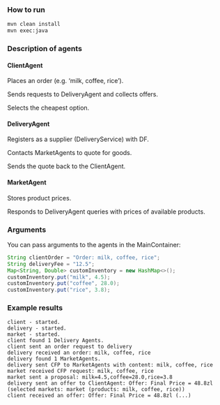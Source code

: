 ### How to run
```sh
mvn clean install
mvn exec:java
```

### Description of agents
#### ClientAgent
Places an order (e.g. ‘milk, coffee, rice’).

Sends requests to DeliveryAgent and collects offers.

Selects the cheapest option.


#### DeliveryAgent
Registers as a supplier (DeliveryService) with DF.

Contacts MarketAgents to quote for goods.

Sends the quote back to the ClientAgent.


#### MarketAgent
Stores product prices.

Responds to DeliveryAgent queries with prices of available products.


### Arguments
You can pass arguments to the agents in the MainContainer:
```java
String clientOrder = "Order: milk, coffee, rice";
String deliveryFee = "12.5";
Map<String, Double> customInventory = new HashMap<>();
customInventory.put("milk", 4.5);
customInventory.put("coffee", 28.0);
customInventory.put("rice", 3.8);
```


### Example results
```
client - started.
delivery - started.
market - started.
client found 1 Delivery Agents.
client sent an order request to delivery
delivery received an order: milk, coffee, rice
delivery found 1 MarketAgents.
delivery sent CFP to MarketAgents with content: milk, coffee, rice
market received CFP request: milk, coffee, rice
market sent a proposal: milk=4.5,coffee=28.0,rice=3.8
delivery sent an offer to ClientAgent: Offer: Final Price = 48.8zl (selected markets: market (products: milk, coffee, rice))
client received an offer: Offer: Final Price = 48.8zl (...)
```

